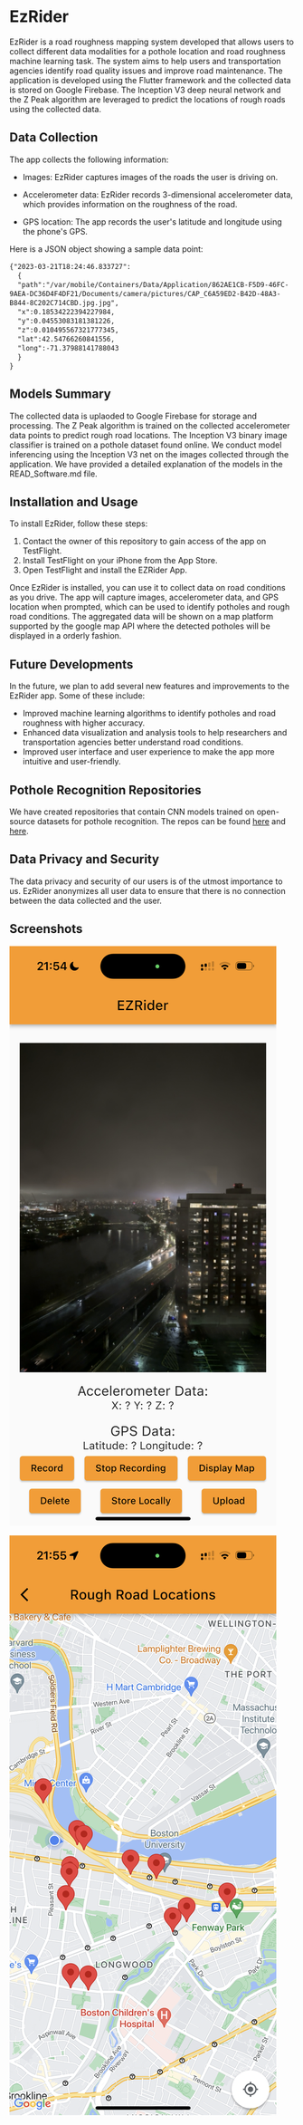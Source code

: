# EzRider

EzRider is a road roughness mapping system developed that allows users to collect different data modalities for a pothole location and road roughness machine learning task. The system aims to help users and transportation agencies identify road quality issues and improve road maintenance. The application is developed using the Flutter framework and the collected data is stored on Google Firebase. The Inception V3 deep neural network and the Z Peak algorithm are leveraged to predict the locations of rough roads using the collected data. 

## Data Collection

The app collects the following information:

- Images: EzRider captures images of the roads the user is driving on.

- Accelerometer data: EzRider records 3-dimensional accelerometer data, which provides information on the roughness of the road.

- GPS location: The app records the user's latitude and longitude using the phone's GPS. 

Here is a JSON object showing a sample data point:

```
{"2023-03-21T18:24:46.833727":
  {
  "path":"/var/mobile/Containers/Data/Application/862AE1CB-F5D9-46FC-9AEA-DC36D4F4DF21/Documents/camera/pictures/CAP_C6A59ED2-B42D-48A3-B844-8C202C714CBD.jpg.jpg",
  "x":0.18534222394227984,
  "y":0.04553083181381226,
  "z":0.010495567321777345,
  "lat":42.54766260841556,
  "long":-71.37988141788043
  }
}
```

## Models Summary

The collected data is uplaoded to Google Firebase for storage and processing. The Z Peak algorithm is trained on the collected accelerometer data points to predict rough road locations. The Inception V3 binary image classifier is trained on a pothole dataset found online. We conduct model inferencing using the Inception V3 net on the images collected through the application. We have provided a detailed explanation of the models in the READ_Software.md file.


## Installation and Usage

To install EzRider, follow these steps:

1. Contact the owner of this repository to gain access of the app on TestFlight.
2. Install TestFlight on your iPhone from the App Store.
3. Open TestFlight and install the EZRider App.

Once EzRider is installed, you can use it to collect data on road conditions as you drive. The app will capture images, accelerometer data, and GPS location when prompted, which can be used to identify potholes and rough road conditions. The aggregated data will be shown on a map platform supported by the google map API where the detected potholes will be displayed in a orderly fashion.

## Future Developments

In the future, we plan to add several new features and improvements to the EzRider app. Some of these include:

- Improved machine learning algorithms to identify potholes and road roughness with higher accuracy.
- Enhanced data visualization and analysis tools to help researchers and transportation agencies better understand road conditions.
- Improved user interface and user experience to make the app more intuitive and user-friendly.

## Pothole Recognition Repositories

We have created repositories that contain CNN models trained on open-source datasets for pothole recognition. The repos can be found [here](https://github.com/aymane-eljerari/pothole-localization) and [here](https://github.com/balajisath/Road_Roughness_Mapping_System).


## Data Privacy and Security

The data privacy and security of our users is of the utmost importance to us. EzRider anonymizes all user data to ensure that there is no connection between the data collected and the user.

## Screenshots

![Image3](screenshots/IMG-1614.PNG)

![Image3](screenshots/IMG-1615.PNG)
